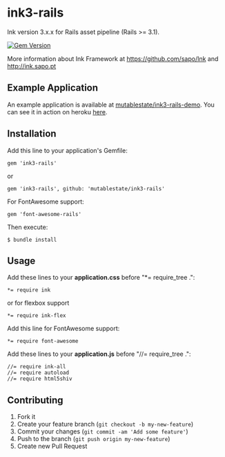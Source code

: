 # ink3-rails

Ink version 3.x.x for Rails asset pipeline (Rails >= 3.1).

[![Gem Version](https://badge.fury.io/rb/ink3-rails.svg)](http://badge.fury.io/rb/ink3-rails)

More information about Ink Framework at https://github.com/sapo/Ink and http://ink.sapo.pt

## Example Application

An example application is available at [mutablestate/ink3-rails-demo](https://github.com/mutablestate/ink3-rails-demo). You can see it in action on heroku [here](http://ink3-rails-demo.herokuapp.com/).

## Installation

Add this line to your application's Gemfile:

    gem 'ink3-rails'
or

    gem 'ink3-rails', github: 'mutablestate/ink3-rails'

For FontAwesome support:

    gem 'font-awesome-rails'

Then execute:

    $ bundle install

## Usage

Add these lines to your **application.css** before "*= require_tree .":

    *= require ink
or for flexbox support

    *= require ink-flex

Add this line for FontAwesome support:

    *= require font-awesome

Add these lines to your **application.js** before "//= require_tree .":

    //= require ink-all
    //= require autoload
    //= require html5shiv

## Contributing

1. Fork it
2. Create your feature branch (`git checkout -b my-new-feature`)
3. Commit your changes (`git commit -am 'Add some feature'`)
4. Push to the branch (`git push origin my-new-feature`)
5. Create new Pull Request
